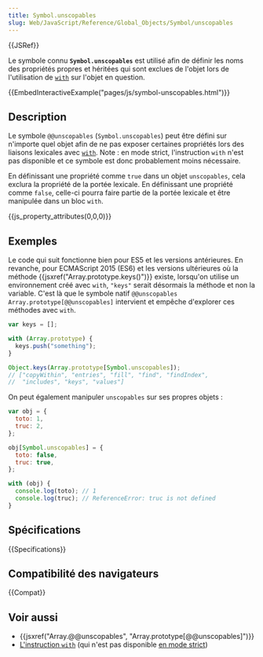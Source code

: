 ```yaml
---
title: Symbol.unscopables
slug: Web/JavaScript/Reference/Global_Objects/Symbol/unscopables
---
```


{{JSRef}}

Le symbole connu **`Symbol.unscopables`** est utilisé afin de définir les noms des propriétés propres et héritées qui sont exclues de l'objet lors de l'utilisation de [`with`](/fr/docs/Web/JavaScript/Reference/Instructions/with) sur l'objet en question.

{{EmbedInteractiveExample("pages/js/symbol-unscopables.html")}}

## Description

Le symbole `@@unscopables` (`Symbol.unscopables`) peut être défini sur n'importe quel objet afin de ne pas exposer certaines propriétés lors des liaisons lexicales avec [`with`](/fr/docs/Web/JavaScript/Reference/Instructions/with). Note : en mode strict, l'instruction `with` n'est pas disponible et ce symbole est donc probablement moins nécessaire.

En définissant une propriété comme `true` dans un objet `unscopables`, cela exclura la propriété de la portée lexicale. En définissant une propriété comme `false`, celle-ci pourra faire partie de la portée lexicale et être manipulée dans un bloc `with`.

{{js_property_attributes(0,0,0)}}

## Exemples

Le code qui suit fonctionne bien pour ES5 et les versions antérieures. En revanche, pour ECMAScript 2015 (ES6) et les versions ultérieures où la méthode {{jsxref("Array.prototype.keys()")}} existe, lorsqu'on utilise un environnement créé avec `with`, `"keys"` serait désormais la méthode et non la variable. C'est là que le symbole natif `@@unscopables` `Array.prototype[@@unscopables]` intervient et empêche d'explorer ces méthodes avec `with`.

```js
var keys = [];

with (Array.prototype) {
  keys.push("something");
}

Object.keys(Array.prototype[Symbol.unscopables]);
// ["copyWithin", "entries", "fill", "find", "findIndex",
//  "includes", "keys", "values"]
```

On peut également manipuler `unscopables` sur ses propres objets :

```js
var obj = {
  toto: 1,
  truc: 2,
};

obj[Symbol.unscopables] = {
  toto: false,
  truc: true,
};

with (obj) {
  console.log(toto); // 1
  console.log(truc); // ReferenceError: truc is not defined
}
```

## Spécifications

{{Specifications}}

## Compatibilité des navigateurs

{{Compat}}

## Voir aussi

- {{jsxref("Array.@@unscopables", "Array.prototype[@@unscopables]")}}
- [L'instruction `with`](/fr/docs/Web/JavaScript/Reference/Instructions/with) (qui n'est pas disponible [en mode strict](/fr/docs/Web/JavaScript/Reference/Strict_mode))
